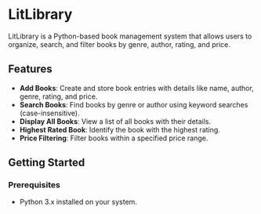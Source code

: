 # LitLibrary

LitLibrary is a Python-based book management system that allows users to organize, search, and filter books by genre, author, rating, and price.

## Features
- **Add Books**: Create and store book entries with details like name, author, genre, rating, and price.
- **Search Books**: Find books by genre or author using keyword searches (case-insensitive).
- **Display All Books**: View a list of all books with their details.
- **Highest Rated Book**: Identify the book with the highest rating.
- **Price Filtering**: Filter books within a specified price range.

## Getting Started

### Prerequisites
- Python 3.x installed on your system.


